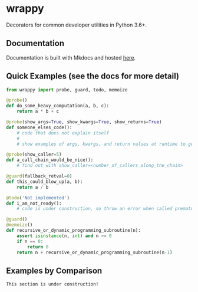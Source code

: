 # wrappy
Decorators for common developer utilities in Python 3.6+.

## Documentation
Documentation is built with Mkdocs and hosted [here](https://erniethornhill.github.io/wrappy/).

## Quick Examples (see the docs for more detail)
```Python
from wrappy import probe, guard, todo, memoize

@probe()
def do_some_heavy_computation(a, b, c):
    return a * b + c

@probe(show_args=True, show_kwargs=True, show_returns=True)
def someone_elses_code():
    # code that does not explain itself
    #
    # show examples of args, kwargs, and return values at runtime to get some clue

@probe(show_caller=5)
def a_call_chain_would_be_nice():
    # find out with show_caller=<number_of_callers_along_the_chain>

@guard(fallback_retval=0)
def this_could_blow_up(a, b):
    return a / b

@todo('Not implemented')
def i_am_not_ready():
    # code is under construction, so throw an error when called prematurely

@guard()
@memoize()
def recursive_or_dynamic_programming_subroutine(n):
    assert isinstance(n, int) and n >= 0
    if n == 0:
        return 0
    return n + recursive_or_dynamic_programming_subroutine(n-1)
```

## Examples by Comparison

`This section is under construction!`
